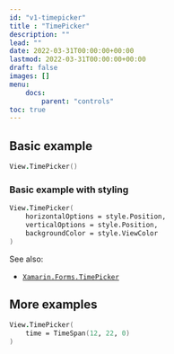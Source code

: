 ```yaml
---
id: "v1-timepicker"
title : "TimePicker"
description: ""
lead: ""
date: 2022-03-31T00:00:00+00:00
lastmod: 2022-03-31T00:00:00+00:00
draft: false
images: []
menu:
    docs:
        parent: "controls"
toc: true
---
```


## Basic example

```fs
View.TimePicker()
```

### Basic example with styling

```fs
View.TimePicker(
    horizontalOptions = style.Position,
    verticalOptions = style.Position,
    backgroundColor = style.ViewColor
)
```

See also:

* [`Xamarin.Forms.TimePicker`](https://docs.microsoft.com/en-us/dotnet/api/Xamarin.Forms.TimePicker)

## More examples

```fs
View.TimePicker(
    time = TimeSpan(12, 22, 0)
)
```
